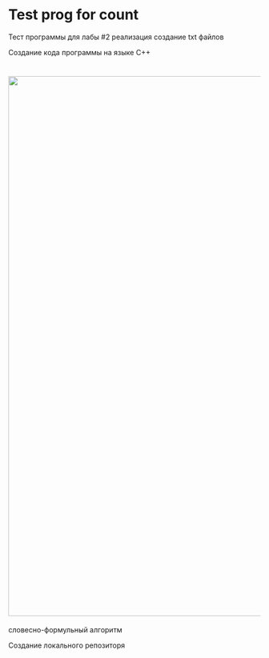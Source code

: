 # Test prog for count

Тест программы для лабы #2 
реализация создание txt файлов

Создание кода программы на языке C++

<h1 align="center">
  <img width="1919" height="1079" alt="Image" src="https://github.com/user-attachments/assets/42def1db-e4aa-4f2b-85b9-fef203bd0640" />
</h1>

словесно-формульный алгоритм 


Создание локального репозиторя 
